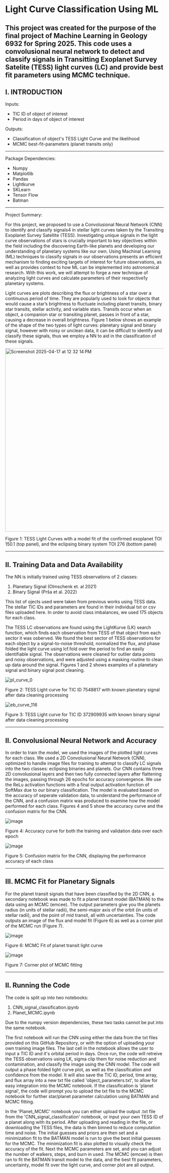 # Light Curve Classification Using ML
This project was created for the purpose of the final project of Machine Learning in Geology 6932 for Spring 2025. This code uses a convolusional neural network to detect and classify signals in Transitting Exoplanet Survey Satelite (TESS) light curves (LC) and provide best fit parameters using MCMC technique. 
-------------------------------------------------------------------------------------------------------------------------------------------------------------------------------------------
I. INTRODUCTION
-------------------------------------------------------------------------------------------------------------------------------------------------------------------------------------------
Inputs:
  - TIC ID of object of interest
  - Period in days of object of interest

Outputs:
  - Classification of object's TESS Light Curve and the likelihood 
  - MCMC best-fit-parameters (planet transits only)

-------------------------------------------------------------------------------------------------------------------------------------------------------------------------------------------

Package Dependencies:
  - Numpy
  - Matplotlib
  - Pandas
  - Lightkurve
  - SKLearn
  - Tensor Flow
  - Batman

-------------------------------------------------------------------------------------------------------------------------------------------------------------------------------------------
Project Summary: 

For this project, we proposed to use a Convolusional Neural Network (CNN) to identify and classify signals4 in stellar light curves taken by the Transiting Exoplanet Survey Satellite (TESS). Investigating unique signals in the light curve observations of stars is crucially important to key objectives within the field including the discovering Earth-like planets and developing our understanding of planetary systems like our own. Using Machinal Learning (ML) techniques to classify signals in our observations presents an efficient mechanism to finding exciting targets of interest for future observations, as well as provides context to how ML can be implemented into astronomical research. With this work, we will attempt to forge a new technique of analyzing light curves and calculate parameters of their respective1y planetary systems.

Light curves are plots describing the flux or brightness of a star over a continuous period of time. They are popularly used to look for objects that would cause a star’s brightness to fluctuate including planet transits, binary star transits, stellar activity, and variable stars. Transits occur when an object, a companion star or transiting planet, passes in front of a star, causing a decrease in overall brightness. Figure 1 below shows an example of the shape of the two types of light curves: planetary signal and binary signal, however with noisy or unclean data, it can be difficult to identify and classify these signals, thus we employ a NN to aid in the classification of these signals. 

<img width="583" alt="Screenshot 2025-04-17 at 12 32 14 PM" src="https://github.com/user-attachments/assets/d29da604-6e22-4dc2-b683-678fdc8cb27d" />

Figure 1: TESS Light Curves with a model fit of the confirmed exoplanet TOI 150.1 (top panel), and the eclipsing binary system TOI 276 (bottom panel)

-------------------------------------------------------------------------------------------------------------------------------------------------------------------------------------------
II. Training Data and Data Availability 
-------------------------------------------------------------------------------------------------------------------------------------------------------------------------------------------

The NN is initially trained using TESS observations of 2 classes: 
  1. Planetary Signal (Olmschenk et. al 2021)
  2. Binary Signal (Prša et al. 2022)

This list of ojects used were taken from previous works using TESS data. The stellar TIC IDs and parameters are found in their individual txt or csv files uploaded here. In order to avoid class imbalances, we used 175 objects for each class.  

The TESS LC observations are found using the LightKurve (LK) search function, which finds each observation from TESS of that object from each sector it was osberved. We found the best sector of TESS observations for each object by a signal-to-noise threshold, normalized the flux, and phase folded the light curve using lcf.fold over the period to find an easily identifiable signal. The observations were cleaned for outlier data points and noisy observations, and were adjusted using a masking routine to clean up data around the signal. Figures 1 and 2 shows examples of a planetary signal and binary signal post cleaning. 

![pl_curve_0](https://github.com/user-attachments/assets/5df38d15-860d-4035-bfaf-05ad848f50b2)

Figure 2: TESS Light curve for TIC ID 7548817 with known planetary signal after data cleaning processing

![eb_curve_116](https://github.com/user-attachments/assets/dec3f821-001f-492c-a57e-6fabadf69593)

Figure 3: TESS Light curve for TIC ID 372909935 with known binary signal after data cleaning processing

-------------------------------------------------------------------------------------------------------------------------------------------------------------------------------------------
II. Convolusional Neural Network and Accuracy
-------------------------------------------------------------------------------------------------------------------------------------------------------------------------------------------

In order to train the model, we used the images of the plotted light curves for each class. We used a 2D Convolusional Neural Network (CNN), optimized to handle image files for training to attempt to classify LC signals into the two classes: eclipsing binaries and planets.  Our CNN contains three 2D convolusional layers and then two fully connected layers after flattening the images, passing through 26 epochs for accuracy convergence. We use the ReLu activation functions with a final output activation function of SoftMax due to our binary classification. The model is evaluated based on the accuracy of seperate validation data, to understand the performance of the CNN, and a confusion matrix was produced to examine how the model performed for each class. Figures 4 and 5 show the accuracy curve and the confusion matrix for the CNN. 

![image](https://github.com/user-attachments/assets/e255a035-bdba-4d47-b410-ba1f8c720f3d)

Figure 4: Accuracy curve for both the training and validation data over each epoch 

![image](https://github.com/user-attachments/assets/a7971100-2892-4d7a-af8c-e9ea43439798)

Figure 5: Confusion matrix for the CNN, displaying the performance accuracy of each class

-------------------------------------------------------------------------------------------------------------------------------------------------------------------------------------------
III. MCMC Fit for Planetary Signals
-------------------------------------------------------------------------------------------------------------------------------------------------------------------------------------------

For the planet transit signals that have been classified by the 2D CNN, a secondary notebook was made to fit a planet transit model (BATMAN) to the data using an MCMC (emcee). The output parameters give you the planets radius (in units of stellar radii), the semi-major axis of the orbit (in units of stellar radii), and the point of mid transit, all with uncertainties. The code outputs an image of the flux and model fit (Figure 6) as well as a corner plot of the MCMC run (Figure 7).

![image](https://github.com/user-attachments/assets/44836987-26d3-4fbd-9bf0-345689bb0bc4)

Figure 6: MCMC Fit of planet transit light curve

![image](https://github.com/user-attachments/assets/7b4e1a10-5156-476b-a8df-9eefa7990273)

Figure 7: Corner plot of MCMC fitting

-------------------------------------------------------------------------------------------------------------------------------------------------------------------------------------------
II. Running the Code
---------------------------------------------------------------------------------------------------------------------------------------------------------------------------------------------

The code is split up into two notebooks:
  1. CNN_signal_classification.ipynb
  2. Planet_MCMC.ipynb

Due to the numpy version dependencies, these two tasks cannot be put into the same notebook. 

The first notebook will run the CNN using either the data from the txt files provided on this GitHub Repository, or with the option of uploading your own training image files. The last cell in the notebook allows the user to input a TIC ID and it's orbital period in days. Once run, the code will retreive the TESS observations using LK, sigma clip them for noise reduction and contamination, and classify the image using the CNN model. The code will output a phase folded light curve plot, as well as the classification and confidence from the model. It will also save the TIC ID, period, time array, and flux array into a new txt file called 'object_paraneters.txt', to allow for easy integration into the MCMC notebook. If the classification is 'planet signal', the code will prompt you to upload the txt file to the MCMC notebook for further star/planet parameter calculation using BATMAN and MCMC fitting. 

In the 'Planet_MCMC' notebook you can either upload the output .txt file from the 'CNN_signal_classification' notebook, or input your own TESS ID of a planet along with its period. After uploading and reading in the file, or downloading the TESS files, the data is then binned to reduce computation time and noise. The initial guesses and priors are then set and a minimization fit to the BATMAN model is run to give the best initial guesses for the MCMC. The minimization fit is also plotted to visually check the accuracy of the fit. Next the MCMC parameters are set, and you can adjust the number of walkers, steps, and burn in used. The MCMC (emcee) is then ran to fit the BATMAN transit model to the data, and the best fit parameters, uncertainty, model fit over the light curve, and corner plot are all output.


